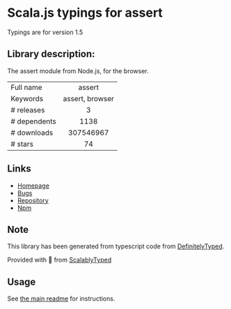 
# Scala.js typings for assert

Typings are for version 1.5

## Library description:
The assert module from Node.js, for the browser.

|                    |                 |
| ------------------ | :-------------: |
| Full name          | assert |
| Keywords           | assert, browser |
| # releases         | 3 |
| # dependents       | 1138 |
| # downloads        | 307546967 |
| # stars            | 74 |

## Links
- [Homepage](https://github.com/browserify/commonjs-assert)
- [Bugs](https://github.com/browserify/commonjs-assert/issues)
- [Repository](https://github.com/browserify/commonjs-assert)
- [Npm](https://www.npmjs.com/package/assert)
    


## Note
This library has been generated from typescript code from [DefinitelyTyped](https://definitelytyped.org).

Provided with :purple_heart: from [ScalablyTyped](https://github.com/oyvindberg/ScalablyTyped)

## Usage
See [the main readme](../../readme.md) for instructions.


